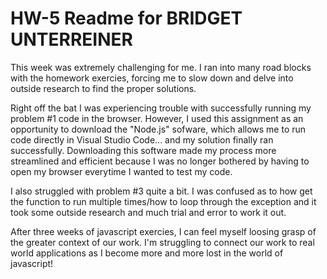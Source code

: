 # HW-5 Readme for BRIDGET UNTERREINER

This week was extremely challenging for me. I ran into many road blocks with the homework exercies, forcing me to slow down and delve into outside research to find the proper solutions. 

Right off the bat I was experiencing trouble with successfully running my problem #1 code in the browser. However, I used this assignment as an opportunity to download the "Node.js" sofware, which allows me to run code directly in Visual Studio Code... and my solution finally ran successfully. Downloading this software made my process more streamlined and efficient because I was no longer bothered by having to open my browser everytime I wanted to test my code. 

I also struggled with problem #3 quite a bit. I was confused as to how get the function to run multiple times/how to loop through the exception and it took some outside research and much trial and error to work it out. 

After three weeks of javascript exercies, I can feel myself loosing grasp of the greater context of our work. I'm struggling to connect our work to real world applications as I become more and more lost in the world of javascript!


